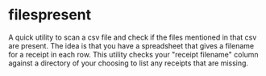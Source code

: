 # filespresent

A quick utility to scan a csv file and check if the files mentioned
in that csv are present. The idea is that you have a spreadsheet
that gives a filename for a receipt in each row. This utility checks
your "receipt filename" column against a directory of your choosing
to list any receipts that are missing.
